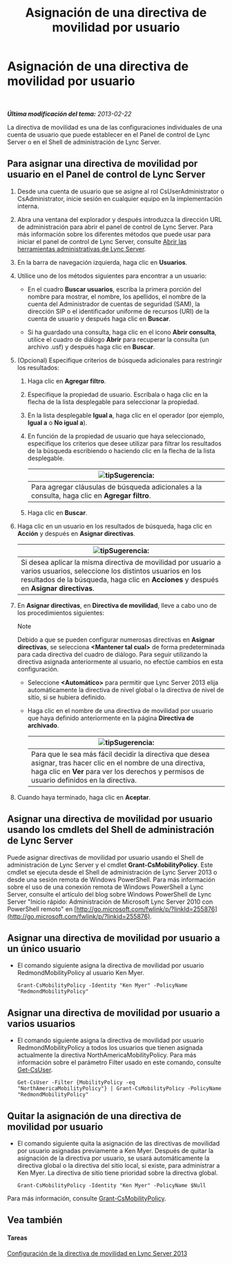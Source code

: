 ﻿---
title: Asignación de una directiva de movilidad por usuario
TOCTitle: Asignación de una directiva de movilidad por usuario
ms:assetid: d8bf997f-4bc7-48d3-973b-323505f55e9d
ms:mtpsurl: https://technet.microsoft.com/es-es/library/JJ721902(v=OCS.15)
ms:contentKeyID: 49889757
ms.date: 01/07/2017
mtps_version: v=OCS.15
ms.translationtype: HT
---

# Asignación de una directiva de movilidad por usuario

 

_**Última modificación del tema:** 2013-02-22_

La directiva de movilidad es una de las configuraciones individuales de una cuenta de usuario que puede establecer en el Panel de control de Lync Server o en el Shell de administración de Lync Server.

## Para asignar una directiva de movilidad por usuario en el Panel de control de Lync Server

1.  Desde una cuenta de usuario que se asigne al rol CsUserAdministrator o CsAdministrator, inicie sesión en cualquier equipo en la implementación interna.

2.  Abra una ventana del explorador y después introduzca la dirección URL de administración para abrir el panel de control de Lync Server. Para más información sobre los diferentes métodos que puede usar para iniciar el panel de control de Lync Server, consulte [Abrir las herramientas administrativas de Lync Server](lync-server-2013-open-lync-server-administrative-tools.md).

3.  En la barra de navegación izquierda, haga clic en **Usuarios**.

4.  Utilice uno de los métodos siguientes para encontrar a un usuario:
    
      - En el cuadro **Buscar usuarios**, escriba la primera porción del nombre para mostrar, el nombre, los apellidos, el nombre de la cuenta del Administrador de cuentas de seguridad (SAM), la dirección SIP o el identificador uniforme de recursos (URI) de la cuenta de usuario y después haga clic en **Buscar**.
    
      - Si ha guardado una consulta, haga clic en el icono **Abrir consulta**, utilice el cuadro de diálogo **Abrir** para recuperar la consulta (un archivo .usf) y después haga clic en **Buscar**.

5.  (Opcional) Especifique criterios de búsqueda adicionales para restringir los resultados:
    
    1.  Haga clic en **Agregar filtro**.
    
    2.  Especifique la propiedad de usuario. Escríbala o haga clic en la flecha de la lista desplegable para seleccionar la propiedad.
    
    3.  En la lista desplegable **Igual a**, haga clic en el operador (por ejemplo, **Igual a** o **No igual a**).
    
    4.  En función de la propiedad de usuario que haya seleccionado, especifique los criterios que desee utilizar para filtrar los resultados de la búsqueda escribiendo o haciendo clic en la flecha de la lista desplegable.
        
        <table>
        <thead>
        <tr class="header">
        <th><img src="images/JJ205319.tip(OCS.15).gif" title="tip" alt="tip" />Sugerencia:</th>
        </tr>
        </thead>
        <tbody>
        <tr class="odd">
        <td>Para agregar cláusulas de búsqueda adicionales a la consulta, haga clic en <strong>Agregar filtro</strong>.</td>
        </tr>
        </tbody>
        </table>
    
    5.  Haga clic en **Buscar**.

6.  Haga clic en un usuario en los resultados de búsqueda, haga clic en **Acción** y después en **Asignar directivas**.
    
    <table>
    <thead>
    <tr class="header">
    <th><img src="images/JJ205319.tip(OCS.15).gif" title="tip" alt="tip" />Sugerencia:</th>
    </tr>
    </thead>
    <tbody>
    <tr class="odd">
    <td>Si desea aplicar la misma directiva de movilidad por usuario a varios usuarios, seleccione los distintos usuarios en los resultados de la búsqueda, haga clic en <strong>Acciones</strong> y después en <strong>Asignar directivas</strong>.</td>
    </tr>
    </tbody>
    </table>


7.  En **Asignar directivas**, en **Directiva de movilidad**, lleve a cabo uno de los procedimientos siguientes:
    

    > [!NOTE]
    > Debido a que se pueden configurar numerosas directivas en <STRONG>Asignar directivas</STRONG>, se selecciona <STRONG>&lt;Mantener tal cual&gt;</STRONG> de forma predeterminada para cada directiva del cuadro de diálogo. Para seguir utilizando la directiva asignada anteriormente al usuario, no efectúe cambios en esta configuración.

    
      - Seleccione **\<Automático\>** para permitir que Lync Server 2013 elija automáticamente la directiva de nivel global o la directiva de nivel de sitio, si se hubiera definido.
    
      - Haga clic en el nombre de una directiva de movilidad por usuario que haya definido anteriormente en la página **Directiva de archivado**.
        
        <table>
        <thead>
        <tr class="header">
        <th><img src="images/JJ205319.tip(OCS.15).gif" title="tip" alt="tip" />Sugerencia:</th>
        </tr>
        </thead>
        <tbody>
        <tr class="odd">
        <td>Para que le sea más fácil decidir la directiva que desea asignar, tras hacer clic en el nombre de una directiva, haga clic en <strong>Ver</strong> para ver los derechos y permisos de usuario definidos en la directiva.</td>
        </tr>
        </tbody>
        </table>


8.  Cuando haya terminado, haga clic en **Aceptar**.

## Asignar una directiva de movilidad por usuario usando los cmdlets del Shell de administración de Lync Server

Puede asignar directivas de movilidad por usuario usando el Shell de administración de Lync Server y el cmdlet **Grant-CsMobilityPolicy**. Este cmdlet se ejecuta desde el Shell de administración de Lync Server 2013 o desde una sesión remota de Windows PowerShell. Para más información sobre el uso de una conexión remota de Windows PowerShell a Lync Server, consulte el artículo del blog sobre Windows PowerShell de Lync Server "Inicio rápido: Administración de Microsoft Lync Server 2010 con PowerShell remoto" en [http://go.microsoft.com/fwlink/p/?linkId=255876](http://go.microsoft.com/fwlink/p/?linkid=255876).

## Asignar una directiva de movilidad por usuario a un único usuario

  - El comando siguiente asigna la directiva de movilidad por usuario RedmondMobilityPolicy al usuario Ken Myer.
    
        Grant-CsMobilityPolicy -Identity "Ken Myer" -PolicyName "RedmondMobilityPolicy"

## Asignar una directiva de movilidad por usuario a varios usuarios

  - El comando siguiente asigna la directiva de movilidad por usuario RedmondMobilityPolicy a todos los usuarios que tienen asignada actualmente la directiva NorthAmericaMobilityPolicy. Para más información sobre el parámetro Filter usado en este comando, consulte [Get-CsUser](https://docs.microsoft.com/en-us/powershell/module/skype/Get-CsUser).
    
        Get-CsUser -Filter {MobilityPolicy -eq "NorthAmericaMobilityPolicy"} | Grant-CsMobilityPolicy -PolicyName "RedmondMobilityPolicy"

## Quitar la asignación de una directiva de movilidad por usuario

  - El comando siguiente quita la asignación de las directivas de movilidad por usuario asignadas previamente a Ken Myer. Después de quitar la asignación de la directiva por usuario, se usará automáticamente la directiva global o la directiva del sitio local, si existe, para administrar a Ken Myer. La directiva de sitio tiene prioridad sobre la directiva global.
    
        Grant-CsMobilityPolicy -Identity "Ken Myer" -PolicyName $Null

Para más información, consulte [Grant-CsMobilityPolicy](https://docs.microsoft.com/en-us/powershell/module/skype/Grant-CsMobilityPolicy).

## Vea también

#### Tareas

[Configuración de la directiva de movilidad en Lync Server 2013](lync-server-2013-configuring-mobility-policy.md)

